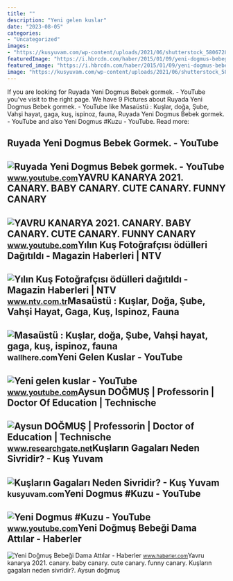 ```yaml
---
title: ""
description: "Yeni gelen kuslar"
date: "2023-08-05"
categories:
- "Uncategorized"
images:
- "https://kusyuvam.com/wp-content/uploads/2021/06/shutterstock_580672876-768x512.jpg"
featuredImage: "https://i.hbrcdn.com/haber/2015/01/09/yeni-dogmus-bebegi-dama-attilar-6852814_x_amp.jpg"
featured_image: "https://i.hbrcdn.com/haber/2015/01/09/yeni-dogmus-bebegi-dama-attilar-6852814_x_amp.jpg"
image: "https://kusyuvam.com/wp-content/uploads/2021/06/shutterstock_580672876-768x512.jpg"
---
```


If you are looking for Ruyada Yeni Dogmus Bebek gormek. - YouTube you've visit to the right page. We have 9 Pictures about Ruyada Yeni Dogmus Bebek gormek. - YouTube like Masaüstü : Kuşlar, doğa, Şube, Vahşi hayat, gaga, kuş, ispinoz, fauna, Ruyada Yeni Dogmus Bebek gormek. - YouTube and also Yeni Dogmus #Kuzu - YouTube. Read more:

Ruyada Yeni Dogmus Bebek Gormek. - YouTube
------------------------------------------

 ![Ruyada Yeni Dogmus Bebek gormek. - YouTube](https://i.ytimg.com/vi/lHDh5Ffvzvg/maxresdefault.jpg?sqp=-oaymwEmCIAKENAF8quKqQMa8AEB-AH-CYAC0AWKAgwIABABGBMgUCh_MA8=&rs=AOn4CLAvg0m9pRHd4IqmnKvOLyp48HWimw) <small>www.youtube.com</small>YAVRU KANARYA 2021. CANARY. BABY CANARY. CUTE CANARY. FUNNY CANARY
------------------------------------------------------------------

 ![YAVRU KANARYA 2021. CANARY. BABY CANARY. CUTE CANARY. FUNNY CANARY](https://i.ytimg.com/vi/1V4yAla7x_Q/maxresdefault.jpg) <small>www.youtube.com</small>Yılın Kuş Fotoğrafçısı ödülleri Dağıtıldı - Magazin Haberleri | NTV
-------------------------------------------------------------------

 ![Yılın Kuş Fotoğrafçısı ödülleri dağıtıldı - Magazin Haberleri | NTV](https://cdn1.ntv.com.tr/gorsel/ybClO10iZ0COqiS0AMtnaw.jpg?width=1000&mode=both&scale=both&v=1504649673588) <small>www.ntv.com.tr</small>Masaüstü : Kuşlar, Doğa, Şube, Vahşi Hayat, Gaga, Kuş, Ispinoz, Fauna
---------------------------------------------------------------------

 ![Masaüstü : Kuşlar, doğa, Şube, Vahşi hayat, gaga, kuş, ispinoz, fauna](https://c.wallhere.com/photos/57/e5/2560x1600_px_birds_branch_Sparrows-529835.jpg!d) <small>wallhere.com</small>Yeni Gelen Kuslar - YouTube
---------------------------

 ![Yeni gelen kuslar - YouTube](https://i.ytimg.com/vi/ZuluRu7CFbA/maxresdefault.jpg) <small>www.youtube.com</small>Aysun DOĞMUŞ | Professorin | Doctor Of Education | Technische
-------------------------------------------------------------

 ![Aysun DOĞMUŞ | Professorin | Doctor of Education | Technische](https://i1.rgstatic.net/ii/profile.image/862732005953543-1582702747656_Q512/Aysun-Dogmus-2.jpg) <small>www.researchgate.net</small>Kuşların Gagaları Neden Sivridir? - Kuş Yuvam
---------------------------------------------

 ![Kuşların Gagaları Neden Sivridir? - Kuş Yuvam](https://kusyuvam.com/wp-content/uploads/2021/06/shutterstock_580672876-768x512.jpg) <small>kusyuvam.com</small>Yeni Dogmus #Kuzu - YouTube
---------------------------

 ![Yeni Dogmus #Kuzu - YouTube](https://i.ytimg.com/vi/J0g7QshtrNg/hq2.jpg?sqp=-oaymwEoCOADEOgC8quKqQMcGADwAQH4Ac4FgAKACooCDAgAEAEYZSBSKEcwDw==&rs=AOn4CLC55BlsDJkZ24eOU3WfOGvPFSJsdw) <small>www.youtube.com</small>Yeni Doğmuş Bebeği Dama Attılar - Haberler
------------------------------------------

 ![Yeni Doğmuş Bebeği Dama Attılar - Haberler](https://i.hbrcdn.com/haber/2015/01/09/yeni-dogmus-bebegi-dama-attilar-6852814_x_amp.jpg) <small>www.haberler.com</small>Yavru kanarya 2021. canary. baby canary. cute canary. funny canary. Kuşların gagaları neden sivridir?. Aysun doğmuş
